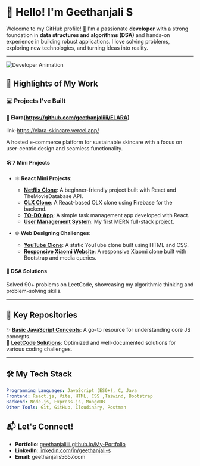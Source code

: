 # 👋 Hello! I'm Geethanjali S  


Welcome to my GitHub profile! 🚀 I'm a passionate **developer** with a strong foundation in **data structures and algorithms (DSA)** and hands-on experience in building robust applications. I love solving problems, exploring new technologies, and turning ideas into reality.  

---

![Developer Animation](https://tenor.com/view/anime-chill-gif-21765247)



## 🌟 Highlights of My Work  

### 💻 **Projects I've Built**  
#### 🌿 **Elara(https://github.com/geethanjaliiii/ELARA)** 
link-https://elara-skincare.vercel.app/

A hosted e-commerce platform for sustainable skincare with a focus on user-centric design and seamless functionality.  

#### 🛠️ **7 Mini Projects**  
- ⚛️ **React Mini Projects**:  
  - **[Netflix Clone](https://github.com/geethanjaliiii/Netflix-React-Clone)**: A beginner-friendly project built with React and TheMovieDatabase API.  
  - **[OLX Clone](https://github.com/geethanjaliiii/Olx-React-Clone)**: A React-based OLX clone using Firebase for the backend.  
  - **[TO-DO App](https://github.com/geethanjaliiii/TO-DO-List-App)**: A simple task management app developed with React.  
  - **[User Management System](https://github.com/geethanjaliiii/User-Management-System-MERN-)**: My first MERN full-stack project.  

- 🌐 **Web Designing Challenges**:  
  - **[YouTube Clone](https://github.com/geethanjaliiii/Youtube-Clone)**: A static YouTube clone built using HTML and CSS.  
  - **[Responsive Xiaomi Website](https://github.com/geethanjaliiii/Xiaomi)**: A responsive Xiaomi clone built with Bootstrap and media queries.  

#### 🤖 **DSA Solutions**  
Solved 90+ problems on LeetCode, showcasing my algorithmic thinking and problem-solving skills.  

---
## 📂 **Key Repositories**  
✨ **[Basic JavaScript Concepts](https://github.com/geethanjaliiii/JAVASCRIPT-FUNDAMENTAL-PRACTICE-QUESTIONS-)**: A go-to resource for understanding core JS concepts.  
🧠 **[LeetCode Solutions](https://github.com/geethanjaliiii/Javascript-Leetcode-Solutions)**: Optimized and well-documented solutions for various coding challenges.  

---

## 🛠️ My Tech Stack  
```yaml
Programming Languages: JavaScript (ES6+), C, Java 
Frontend: React.js, Vite, HTML, CSS ,Taiwind, Bootstrap
Backend: Node.js, Express.js, MongoDB  
Other Tools: Git, GitHub, Cloudinary, Postman  

```

## 📬 Let's Connect!  
- **Portfolio**: [geethanjaliiii.github.io/My-Portfolio](https://geethanjaliiii.github.io/My-Portfolio/)  
- **LinkedIn**: [linkedin.com/in/geethanjali-s](https://www.linkedin.com/in/geethanjali-s-72613823a/)  
- **Email**: geethanjalis5657.com 
